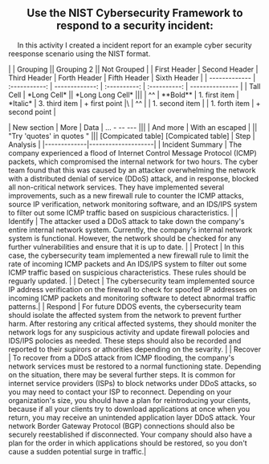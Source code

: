 <h2 align= "center">Use the NIST Cybersecurity Framework to respond to a security incident:</h2>
<p>
  &emsp; In this activity I created a incident report for an example cyber security reesponse scenario using the NIST format. 
</p>
|               |          Grouping             ||         Grouping 2         ||  Not Grouped    |
| First Header  | Second Header | Third Header   | Forth Header | Fifth Header | Sixth Header    |
| ------------- | :-----------: | -------------: | :----------: | :----------: | --------------- |
| Tall Cell     |          *Long Cell*          ||         *Long Long Cell*                    |||
| ^^            |   **Bold**    | 1. first item  | *Italic*     | 3. third item | + first point  |\
| ^^            |               | 1. second item |              | 1. forth item | + second point |

| New section   |     More      |         Data   | ... - -- --- |||
| And more      | With an escaped \|          || "Try 'quotes' in quotes "         |||
[Compicated table]
[Compicated table]
| Step        | Analysis           | 
|-------------|--------------------|
| Incident Summary      | The company experienced a flood of Internet Control Message Protocol (ICMP) packets, which compromised the internal network for two hours. The cyber team found that this was caused by an attacker overwhelming the network with a distributed denial of service (DDoS) attack, and in response, blocked all non-critical network services. They have implemented several improvements, such as a new firewall rule to counter the ICMP attacks, source IP verification, network monitoring software, and an IDS/IPS system to filter out some ICMP traffic based on suspicious characteristics. | 
| Identify      | The attacker used a DDoS attack to take down the company's entire internal network system. Currently, the company's internal network system is functional. However, the network should be checked for any further vulnerabilities and ensure that it is up to date. | 
| Protect      |    In this case, the cybersecurity team implemented a new firewall rule to limit the rate of incoming ICMP packets and An IDS/IPS system to filter out some ICMP traffic based on suspicious characteristics. These rules should be reguarly updated.   | 
| Detect |    The cybersecurity team implemented source IP address verification on the firewall to check for spoofed IP addresses on incoming ICMP packets and monitoring software to detect abnormal traffic patterns.| 
| Respond      | For future DDOS events, the cybersecurity team should isolate the affected system from the network to prevent further harm. After restoring any critical affected systems, they should moniter the network logs for any suspicious activity and update firewall polocies and IDS/IPS polocies as needed. These steps should also be recorded and reported to their supirors or athorities depending on the sevarity. | 
| Recover      |   To recover from a DDoS attack from ICMP flooding, the company's network services must be restored to a normal functioning state. Depending on the situation, there may be several further steps. It is common for internet service providers (ISPs) to block networks under DDoS attacks, so you may need to contact your ISP to reconnect. Depending on your organization's size, you should have a plan for reintroducing your clients, because if all your clients try to download applications at once when you return, you may receive an unintended application layer DDoS attack. Your network Border Gateway Protocol (BGP) connections should also be securely reestablished if disconnected. Your company should also have a plan for the order in which applications should be restored, so you don't cause a sudden potential surge in traffic.| 


